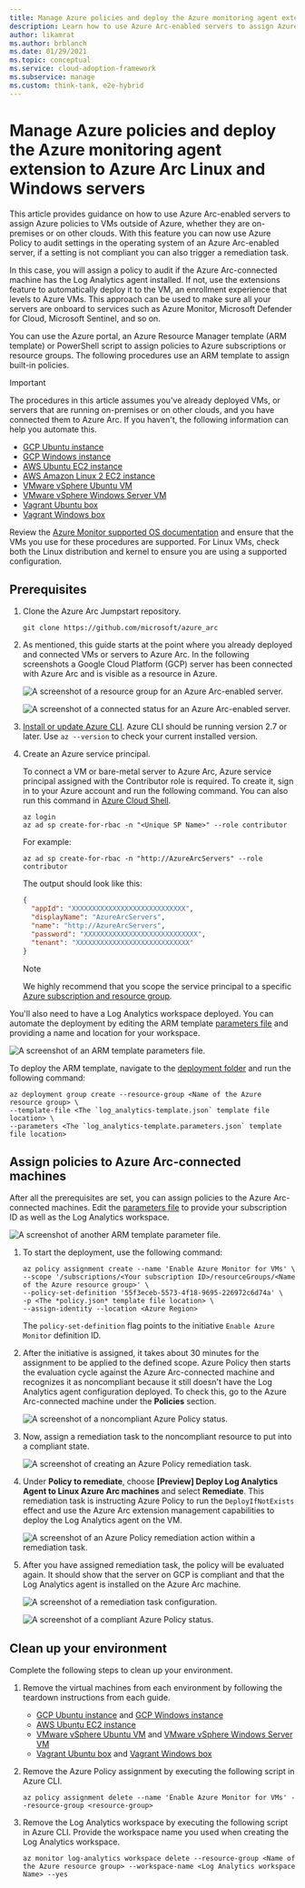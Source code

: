 ```yaml
---
title: Manage Azure policies and deploy the Azure monitoring agent extension to Azure Arc Linux and Windows servers
description: Learn how to use Azure Arc-enabled servers to assign Azure policies to VMs outside of Azure, whether they are on-premises or on other clouds.
author: likamrat
ms.author: brblanch
ms.date: 01/29/2021
ms.topic: conceptual
ms.service: cloud-adoption-framework
ms.subservice: manage
ms.custom: think-tank, e2e-hybrid
---
```


# Manage Azure policies and deploy the Azure monitoring agent extension to Azure Arc Linux and Windows servers

This article provides guidance on how to use Azure Arc-enabled servers to assign Azure policies to VMs outside of Azure, whether they are on-premises or on other clouds. With this feature you can now use Azure Policy to audit settings in the operating system of an Azure Arc-enabled server, if a setting is not compliant you can also trigger a remediation task.

In this case, you will assign a policy to audit if the Azure Arc-connected machine has the Log Analytics agent installed. If not, use the extensions feature to automatically deploy it to the VM, an enrollment experience that levels to Azure VMs. This approach can be used to make sure all your servers are onboard to services such as Azure Monitor, Microsoft Defender for Cloud, Microsoft Sentinel, and so on.

You can use the Azure portal, an Azure Resource Manager template (ARM template) or PowerShell script to assign policies to Azure subscriptions or resource groups. The following procedures use an ARM template to assign built-in policies.

> [!IMPORTANT]
> The procedures in this article assumes you've already deployed VMs, or servers that are running on-premises or on other clouds, and you have connected them to Azure Arc. If you haven't, the following information can help you automate this.

- [GCP Ubuntu instance](./gcp-terraform-ubuntu.md)
- [GCP Windows instance](./gcp-terraform-windows.md)
- [AWS Ubuntu EC2 instance](./aws-terraform-ubuntu.md)
- [AWS Amazon Linux 2 EC2 instance](./aws-terraform-al2.md)
- [VMware vSphere Ubuntu VM](./vmware-terraform-ubuntu.md)
- [VMware vSphere Windows Server VM](./vmware-terraform-windows.md)
- [Vagrant Ubuntu box](./local-vagrant-ubuntu.md)
- [Vagrant Windows box](./local-vagrant-windows.md)

Review the [Azure Monitor supported OS documentation](/azure/azure-monitor/vm/vminsights-enable-overview#supported-operating-systems) and ensure that the VMs you use for these procedures are supported. For Linux VMs, check both the Linux distribution and kernel to ensure you are using a supported configuration.

## Prerequisites

1. Clone the Azure Arc Jumpstart repository.

   ```console
   git clone https://github.com/microsoft/azure_arc
   ```

2. As mentioned, this guide starts at the point where you already deployed and connected VMs or servers to Azure Arc. In the following screenshots a Google Cloud Platform (GCP) server has been connected with Azure Arc and is visible as a resource in Azure.

   ![A screenshot of a resource group for an Azure Arc-enabled server.](./media/arc-policies-mma/resource-group.png)

   ![A screenshot of a connected status for an Azure Arc-enabled server.](./media/arc-policies-mma/connected-status.png)

3. [Install or update Azure CLI](/cli/azure/install-azure-cli). Azure CLI should be running version 2.7 or later. Use `az --version` to check your current installed version.

4. Create an Azure service principal.

   To connect a VM or bare-metal server to Azure Arc, Azure service principal assigned with the Contributor role is required. To create it, sign in to your Azure account and run the following command. You can also run this command in [Azure Cloud Shell](https://shell.azure.com/).

   ```console
   az login
   az ad sp create-for-rbac -n "<Unique SP Name>" --role contributor
   ```

   For example:

   ```console
   az ad sp create-for-rbac -n "http://AzureArcServers" --role contributor
   ```

   The output should look like this:

   ```json
   {
     "appId": "XXXXXXXXXXXXXXXXXXXXXXXXXXXX",
     "displayName": "AzureArcServers",
     "name": "http://AzureArcServers",
     "password": "XXXXXXXXXXXXXXXXXXXXXXXXXXXX",
     "tenant": "XXXXXXXXXXXXXXXXXXXXXXXXXXXX"
   }
   ```

   > [!NOTE]
   > We highly recommend that you scope the service principal to a specific [Azure subscription and resource group](/cli/azure/ad/sp).

You'll also need to have a Log Analytics workspace deployed. You can automate the deployment by editing the ARM template [parameters file](https://github.com/microsoft/azure_arc/blob/main/azure_arc_servers_jumpstart/policies/arm/log_analytics-template.parameters.json) and providing a name and location for your workspace.

![A screenshot of an ARM template parameters file.](./media/arc-policies-mma/parameter-file-1.png)

To deploy the ARM template, navigate to the [deployment folder](https://github.com/microsoft/azure_arc/tree/main/azure_arc_servers_jumpstart/policies/arm) and run the following command:

```console
az deployment group create --resource-group <Name of the Azure resource group> \
--template-file <The `log_analytics-template.json` template file location> \
--parameters <The `log_analytics-template.parameters.json` template file location>
```

## Assign policies to Azure Arc-connected machines

After all the prerequisites are set, you can assign policies to the Azure Arc-connected machines. Edit the [parameters file](https://github.com/microsoft/azure_arc/blob/main/azure_arc_servers_jumpstart/policies/arm/policy.json) to provide your subscription ID as well as the Log Analytics workspace.

![A screenshot of another ARM template parameter file.](./media/arc-policies-mma/parameter-file-2.png)

1. To start the deployment, use the following command:

   ```console
   az policy assignment create --name 'Enable Azure Monitor for VMs' \
   --scope '/subscriptions/<Your subscription ID>/resourceGroups/<Name of the Azure resource group>' \
   --policy-set-definition '55f3eceb-5573-4f18-9695-226972c6d74a' \
   -p <The *policy.json* template file location> \
   --assign-identity --location <Azure Region>
   ```

   The `policy-set-definition` flag points to the initiative `Enable Azure Monitor` definition ID.

2. After the initiative is assigned, it takes about 30 minutes for the assignment to be applied to the defined scope. Azure Policy then starts the evaluation cycle against the Azure Arc-connected machine and recognizes it as noncompliant because it still doesn't have the Log Analytics agent configuration deployed. To check this, go to the Azure Arc-connected machine under the **Policies** section.

   ![A screenshot of a noncompliant Azure Policy status.](./media/arc-policies-mma/noncompliant-policy.png)

3. Now, assign a remediation task to the noncompliant resource to put into a compliant state.

   ![A screenshot of creating an Azure Policy remediation task.](./media/arc-policies-mma/create-remediation-task.png)

4. Under **Policy to remediate**, choose **\[Preview] Deploy Log Analytics Agent to Linux Azure Arc machines** and select **Remediate**. This remediation task is instructing Azure Policy to run the `DeployIfNotExists` effect and use the Azure Arc extension management capabilities to deploy the Log Analytics agent on the VM.

   ![A screenshot of an Azure Policy remediation action within a remediation task.](./media/arc-policies-mma/remediation-action.png)

5. After you have assigned remediation task, the policy will be evaluated again. It should show that the server on GCP is compliant and that the Log Analytics agent is installed on the Azure Arc machine.

   ![A screenshot of a remediation task configuration.](./media/arc-policies-mma/task-config.png)

   ![A screenshot of a compliant Azure Policy status.](./media/arc-policies-mma/compliant-status.png)

## Clean up your environment

Complete the following steps to clean up your environment.

1. Remove the virtual machines from each environment by following the teardown instructions from each guide.

   - [GCP Ubuntu instance](./gcp-terraform-ubuntu.md) and [GCP Windows instance](./gcp-terraform-windows.md)
   - [AWS Ubuntu EC2 instance](./aws-terraform-ubuntu.md)
   - [VMware vSphere Ubuntu VM](./vmware-terraform-ubuntu.md) and [VMware vSphere Windows Server VM](./vmware-terraform-windows.md)
   - [Vagrant Ubuntu box](./local-vagrant-ubuntu.md) and [Vagrant Windows box](./local-vagrant-windows.md)

2. Remove the Azure Policy assignment by executing the following script in Azure CLI.

   ```console
   az policy assignment delete --name 'Enable Azure Monitor for VMs' --resource-group <resource-group>
   ```

3. Remove the Log Analytics workspace by executing the following script in Azure CLI. Provide the workspace name you used when creating the Log Analytics workspace.

   ```console
   az monitor log-analytics workspace delete --resource-group <Name of the Azure resource group> --workspace-name <Log Analytics workspace Name> --yes
   ```
